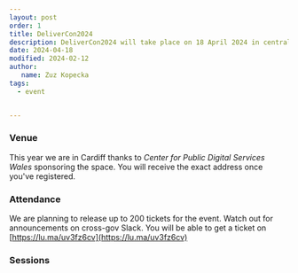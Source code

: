 ```yaml
---
layout: post
order: 1
title: DeliverCon2024
description: DeliverCon2024 will take place on 18 April 2024 in central Cardiff.
date: 2024-04-18
modified: 2024-02-12
author:
   name: Zuz Kopecka
tags:
  - event


---
```


### Venue

This year we are in Cardiff thanks to *Center for Public Digital Services Wales* sponsoring the space. You will receive the exact address once you've registered. 

### Attendance

We are planning to release up to 200 tickets for the event. Watch out for announcements on cross-gov Slack. You will be able to get a ticket on [https://lu.ma/uv3fz6cv](https://lu.ma/uv3fz6cv)

### Sessions

